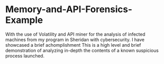 # Memory-and-API-Forensics-Example
With the use of Volatility and API miner for the analysis of infected machines from my program in Sheridan with cybersecurity. I have showcased a brief achomplishment This is a high level and brief demonstration of analyzing in-depth the contents of a known suspicious process launched.
